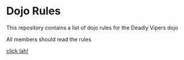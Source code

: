 Dojo Rules
==========

This repository contains a list of dojo rules for the Deadly Vipers dojo

All members should read the rules


[click lah!](https://github.com/deadlyvipers)
